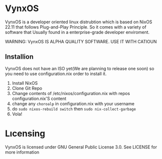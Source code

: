 # VynxOS
VynxOS is a developer oriented linux distrubtion which is based on NixOS 22.11 that follows Plug-and-Play Principle. So it comes with a variety of software that
Usually found in a enterprise-grade developer enviroment.

WARNING: VynxOS IS ALPHA QUALITY SOFTWARE. USE IT WITH CATIOUN

## Installion
VynxOS does not have an ISO yet(We are planning to release one soon) so you need to use configuration.nix order to install it.

1. Install NixOS
2. Clone Git Repo
3. Change contents of /etc/nixos/configuration.nix with repos configuration.nix'S content
4. change any ```choroalp``` in configuration.nix with your username 
5. do ```sudo nixos-rebuild switch``` then ```sudo nix-collect-garbage```
6. Vola!

# Lıcensing
VynxOS is licensed under GNU General Public License 3.0. See LICENSE for more information
